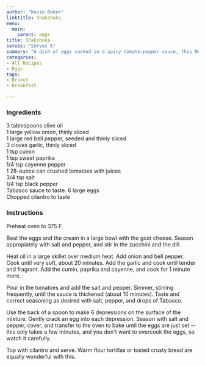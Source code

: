 ```yaml
---
author: "Kevin Baker"
linktitle: Shakshuka
menu:
  main:
    parent: eggs
title: Shakshuka
serves: "Serves 6"
summary: "A dish of eggs cooked in a spicy tomato-pepper sauce, this North African favorite is great anytime but perfect hangover fare."
categories:
- All Recipes
- Eggs
tags:
- Brunch
- Breakfast

---
```

### Ingredients

<div class="ingredient-list">

3 tablespoons olive oil  
1 large yellow onion, thinly sliced  
1 large red bell pepper, seeded and thinly sliced  
3 cloves garlic, thinly sliced  
1 tsp cumin  
1 tsp sweet paprika  
1/4 tsp cayenne pepper  
1 28-ounce can crushed tomatoes with juices  
3/4 tsp salt  
1/4 tsp black pepper  
Tabasco sauce to taste.
6 large eggs  
Chopped cilantro to taste  

</div>

### Instructions

Preheat oven to 375 F.

Beat the eggs and the cream in a large bowl with the goat cheese. Season appropiately with salt and pepper, and stir in the zucchini and the dill.

Heat oil in a large skillet over medium heat. Add onion and bell pepper. Cook until very soft, about 20 minutes. Add the garlic and cook until tender and fragrant. Add the cumin, paprika and cayenne, and cook for 1 minute more.

Pour in the tomatoes and add the salt and pepper. Simmer, stirring frequently, until the sauce is thickened (about 10 minutes). Taste and correct seasoning as desired with salt, pepper, and drops of Tabasco.

Use the back of a spoon to make 6 depressions on the surface of the mixture.  Gently crack an egg into each depression. Season with salt and pepper, cover, and transfer to the oven to bake until the eggs are just set -- this only takes a few minutes, and you don't want to overcook the eggs, so watch it carefully.

Top with cilantro and serve.  Warm flour tortillas or tosted crusty bread are equally wonderful with this.
